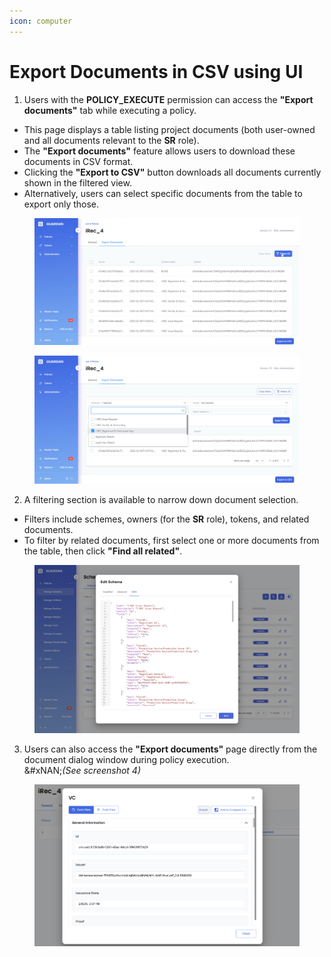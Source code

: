 ```yaml
---
icon: computer
---
```


# Export Documents in CSV using UI

1. Users with the **POLICY\_EXECUTE** permission can access the **"Export documents"** tab while executing a policy.

* This page displays a table listing project documents (both user-owned and all documents relevant to the **SR** role).
* The **"Export documents"** feature allows users to download these documents in CSV format.
* Clicking the **"Export to CSV"** button downloads all documents currently shown in the filtered view.
* Alternatively, users can select specific documents from the table to export only those.

<figure><img src="../../../../.gitbook/assets/image (14) (5).png" alt=""><figcaption></figcaption></figure>

<figure><img src="../../../../.gitbook/assets/image (3) (1) (1).png" alt=""><figcaption></figcaption></figure>

2. A filtering section is available to narrow down document selection.

* Filters include schemes, owners (for the **SR** role), tokens, and related documents.
* To filter by related documents, first select one or more documents from the table, then click **"Find all related"**.

<figure><img src="../../../../.gitbook/assets/image (1) (1) (1).png" alt=""><figcaption></figcaption></figure>

3. Users can also access the **"Export documents"** page directly from the document dialog window during policy execution.\
   \&#xNAN;_(See screenshot 4)_

<figure><img src="../../../../.gitbook/assets/image (2) (1) (1) (4).png" alt=""><figcaption></figcaption></figure>
